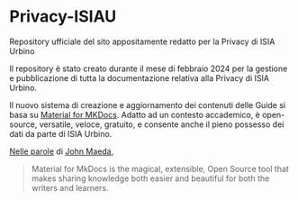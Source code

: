 # Privacy-ISIAU
 
 Repository ufficiale del sito appositamente redatto per la Privacy di ISIA Urbino

 Il repository è stato creato durante il mese di febbraio 2024 per la gestione e pubblicazione di tutta la documentazione relativa alla Privacy di ISIA Urbino.
 
 Il nuovo sistema di creazione e aggiornamento dei contenuti delle Guide si basa su [Material for MKDocs](https://squidfunk.github.io/mkdocs-material/). Adatto ad un contesto accademico, è open-source, versatile, veloce, gratuito, e consente anche il pieno possesso dei dati da parte di ISIA Urbino.

 [Nelle parole](https://squidfunk.github.io/mkdocs-material/) di [John Maeda](https://it.wikipedia.org/wiki/John_Maeda),
 
 > Material for MkDocs is the magical, extensible, Open Source tool that makes sharing knowledge both easier and beautiful for both the writers and learners.